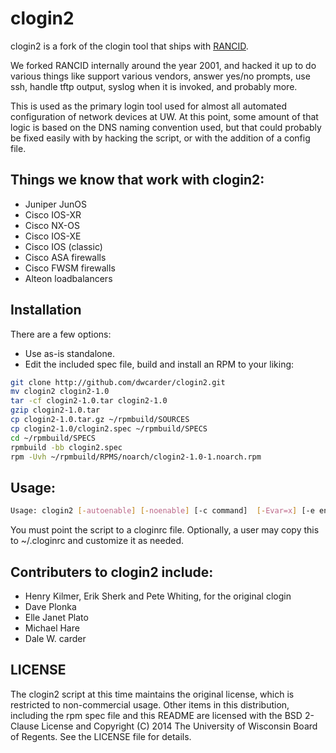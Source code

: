 # clogin2

clogin2 is a fork of the clogin tool that ships with [RANCID](http://www.shrubbery.net/rancid/).

We forked RANCID internally around the year 2001, and hacked it up to do various things like support various vendors, answer yes/no prompts, use ssh, handle tftp output, syslog when it is invoked, and probably more.  

This is used as the primary login tool used for almost all automated configuration of network devices at UW.  At this point, some amount of that logic is based on the DNS naming convention used, but that could probably be fixed easily with by hacking the script, or with the addition of a config file.

## Things we know that work with clogin2:
* Juniper JunOS
* Cisco IOS-XR
* Cisco NX-OS
* Cisco IOS-XE
* Cisco IOS (classic)
* Cisco ASA firewalls
* Cisco FWSM firewalls
* Alteon loadbalancers

## Installation
There are a few options: 
* Use as-is standalone.
* Edit the included spec file, build and install an RPM to your liking:
```bash
git clone http://github.com/dwcarder/clogin2.git
mv clogin2 clogin2-1.0
tar -cf clogin2-1.0.tar clogin2-1.0
gzip clogin2-1.0.tar
cp clogin2-1.0.tar.gz ~/rpmbuild/SOURCES
cp clogin2-1.0/clogin2.spec ~/rpmbuild/SPECS
cd ~/rpmbuild/SPECS
rpmbuild -bb clogin2.spec
rpm -Uvh ~/rpmbuild/RPMS/noarch/clogin2-1.0-1.noarch.rpm
```

## Usage:
```bash
Usage: clogin2 [-autoenable] [-noenable] [-c command]  [-Evar=x] [-e enable-password] [-f cloginrc-file] [-p user-password]  [-s script-file] [-t timeout] [-u username]  [-v vty-password] [-w enable-username] [-x command-file]  [-y ssh_cypher_type] router [router...]
```

You must point the script to a cloginrc file.  Optionally, a user may copy this to ~/.cloginrc and customize it as needed.


## Contributers to clogin2 include:
* Henry Kilmer, Erik Sherk and Pete Whiting, for the original clogin
* Dave Plonka
* Elle Janet Plato
* Michael Hare
* Dale W. carder

## LICENSE
The clogin2 script at this time maintains the original license, which is restricted to non-commercial usage.  Other items in this distribution, including the rpm spec file and this README are licensed with the BSD 2-Clause License and Copyright (C) 2014 The University of Wisconsin Board of Regents.  See the LICENSE file for details.


